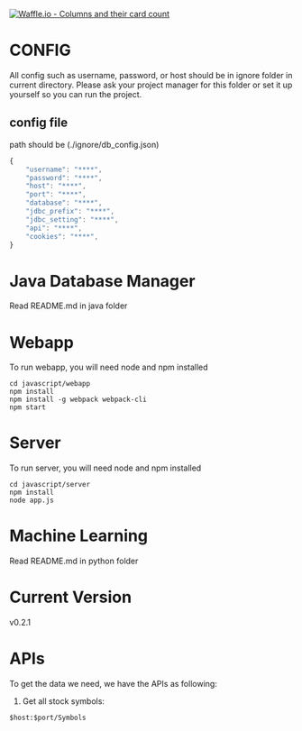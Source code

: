 [![Waffle.io - Columns and their card count](https://badge.waffle.io/aaronlam88/cmpe295.svg?columns=all)](https://waffle.io/aaronlam88/cmpe295)

# CONFIG
All config such as username, password, or host should be in ignore folder in current directory.
Please ask your project manager for this folder or set it up yourself so you can run the project.
## config file
path should be (./ignore/db_config.json)
```javascript
{
	"username": "****",
	"password": "****",
	"host": "****",
	"port": "****",
	"database": "****",
	"jdbc_prefix": "****",
	"jdbc_setting": "****",
	"api": "****",
	"cookies": "****",
}
```
# Java Database Manager
Read README.md in java folder

# Webapp
To run webapp, you will need node and npm installed
```
cd javascript/webapp
npm install
npm install -g webpack webpack-cli
npm start
```
# Server
To run server, you will need node and npm installed
```
cd javascript/server
npm install
node app.js
```
# Machine Learning
Read README.md in python folder

# Current Version
v0.2.1

# APIs
To get the data we need, we have the APIs as following:

1. Get all stock symbols:
```
$host:$port/Symbols
```
